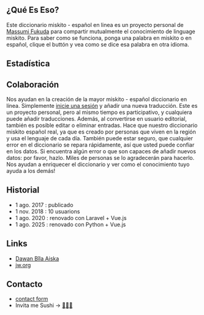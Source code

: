 ## ¿Qué Es Eso?

Este diccionario miskito - español en linea es un proyecto personal de [Massumi Fukuda](https://massumifukuda.work/wp/) para compartir mutualmente el conocimiento de linguage miskito. Para saber como se funciona, ponga una palabra en miskito o en español,  clique el buttón y vea como se dice esa palabra en otra idioma.

## Estadística

## Colaboración
Nos ayudan en la creación de la mayor miskito - español diccionario en línea. Simplemente [inicie una sesión](/register) y añadir una nueva traducción. Este es un proyecto personal, pero al mismo tiempo es participativo, y cualquiera puede añadir traducciones. Además, al convertirse en usuario editorial, también es posible editar o eliminar entradas. 
Hace que nuestro diccionario miskito español real, ya que es creado por personas que viven en la región y usa el lenguaje de cada día. También puede estar seguro, que cualquier error en el diccionario se repara rápidamente, así que usted puede confiar en los datos. Si encuentra algún error o que son capaces de añadir nuevos datos: por favor, hazlo. Miles de personas se lo agradecerán para hacerlo.
Nos ayudan a enriquecer el diccionario y ver como el conocimiento tuyo ayuda a los demás!

## Historial
- 1 ago. 2017 : publicado
- 1 nov. 2018 : 10 usuarions
- 1 ago. 2020 : renovado con Laravel + Vue.js
- 1 ago. 2025 : renovado con Python + Vue.js

## Links
- [Dawan Bîla Aiska](https://www.bible.com/bible/433/MAT.1.MSKTU)
- [jw.org](https://www.jw.org/miq)

## Contacto
- [contact form](https://massumifukuda.work/wp/contact)
- Invita me Sushi → [🍣🍣🍶](https://www.paypal.com/paypalme2/masomi79/25usd)